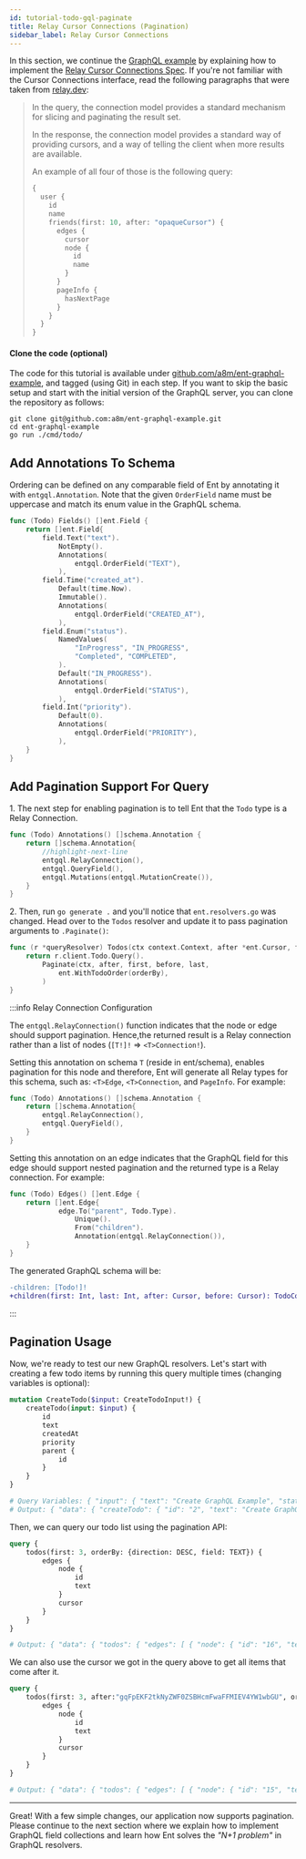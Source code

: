 ```yaml
---
id: tutorial-todo-gql-paginate
title: Relay Cursor Connections (Pagination)
sidebar_label: Relay Cursor Connections
---
```


In this section, we continue the [GraphQL example](tutorial-todo-gql.mdx) by explaining how to implement the
[Relay Cursor Connections Spec](https://relay.dev/graphql/connections.htm). If you're not familiar with the
Cursor Connections interface, read the following paragraphs that were taken from [relay.dev](https://relay.dev/graphql/connections.htm#sel-DABDDDAADFA0E3kM):

> In the query, the connection model provides a standard mechanism for slicing and paginating the result set.
> 
> In the response, the connection model provides a standard way of providing cursors, and a way of telling the client
> when more results are available.
> 
> An example of all four of those is the following query:
> ```graphql
> {
>   user {
>     id
>     name
>     friends(first: 10, after: "opaqueCursor") {
>       edges {
>         cursor
>         node {
>           id
>           name
>         }
>       }
>       pageInfo {
>         hasNextPage
>       }
>     }
>   }
> }
> ```

#### Clone the code (optional)

The code for this tutorial is available under [github.com/a8m/ent-graphql-example](https://github.com/a8m/ent-graphql-example),
and tagged (using Git) in each step. If you want to skip the basic setup and start with the initial version of the GraphQL
server, you can clone the repository as follows:

```console
git clone git@github.com:a8m/ent-graphql-example.git
cd ent-graphql-example 
go run ./cmd/todo/
```


## Add Annotations To Schema

Ordering can be defined on any comparable field of Ent by annotating it with `entgql.Annotation`.
Note that the given `OrderField` name must be uppercase and match its enum value in the GraphQL schema.

```go title="ent/schema/todo.go"
func (Todo) Fields() []ent.Field {
    return []ent.Field{
		field.Text("text").
			NotEmpty().
			Annotations(
				entgql.OrderField("TEXT"),
			),
		field.Time("created_at").
			Default(time.Now).
			Immutable().
			Annotations(
				entgql.OrderField("CREATED_AT"),
			),
		field.Enum("status").
			NamedValues(
				"InProgress", "IN_PROGRESS",
				"Completed", "COMPLETED",
			).
			Default("IN_PROGRESS").
			Annotations(
				entgql.OrderField("STATUS"),
			),
		field.Int("priority").
			Default(0).
			Annotations(
				entgql.OrderField("PRIORITY"),
			),
    }
}
```

## Add Pagination Support For Query

1\. The next step for enabling pagination is to tell Ent that the `Todo` type is a Relay Connection.

```go title="ent/schema/todo.go"
func (Todo) Annotations() []schema.Annotation {
	return []schema.Annotation{
        //highlight-next-line
		entgql.RelayConnection(),
		entgql.QueryField(),
		entgql.Mutations(entgql.MutationCreate()),
	}
}
```

2\. Then, run `go generate .` and you'll notice that `ent.resolvers.go` was changed. Head over to the `Todos` resolver
and update it to pass pagination arguments to `.Paginate()`:

```go title="ent.resolvers.go" {2-5}
func (r *queryResolver) Todos(ctx context.Context, after *ent.Cursor, first *int, before *ent.Cursor, last *int, orderBy *ent.TodoOrder) (*ent.TodoConnection, error) {
	return r.client.Todo.Query().
		Paginate(ctx, after, first, before, last,
			ent.WithTodoOrder(orderBy),
		)
}
```

:::info Relay Connection Configuration

The `entgql.RelayConnection()` function indicates that the node or edge should support pagination.
Hence,the returned result is a Relay connection rather than a list of nodes (`[T!]!` => `<T>Connection!`).

Setting this annotation on schema `T` (reside in ent/schema), enables pagination for this node and therefore, Ent will
generate all Relay types for this schema, such as: `<T>Edge`, `<T>Connection`, and `PageInfo`. For example:

```go
func (Todo) Annotations() []schema.Annotation {
	return []schema.Annotation{
		entgql.RelayConnection(),
		entgql.QueryField(),
	}
}
```

Setting this annotation on an edge indicates that the GraphQL field for this edge should support nested pagination
and the returned type is a Relay connection. For example:

```go
func (Todo) Edges() []ent.Edge {
	return []ent.Edge{
			edge.To("parent", Todo.Type).
				Unique().
				From("children").
				Annotation(entgql.RelayConnection()),
	}
}
```

The generated GraphQL schema will be:

```diff
-children: [Todo!]!
+children(first: Int, last: Int, after: Cursor, before: Cursor): TodoConnection!
```

:::

## Pagination Usage

Now, we're ready to test our new GraphQL resolvers. Let's start with creating a few todo items by running this
query multiple times (changing variables is optional):

```graphql
mutation CreateTodo($input: CreateTodoInput!) {
    createTodo(input: $input) {
        id
        text
        createdAt
        priority
        parent {
            id
        }
    }
}

# Query Variables: { "input": { "text": "Create GraphQL Example", "status": "IN_PROGRESS", "priority": 1 } }
# Output: { "data": { "createTodo": { "id": "2", "text": "Create GraphQL Example", "createdAt": "2021-03-10T15:02:18+02:00", "priority": 1, "parent": null } } }
```

Then, we can query our todo list using the pagination API:

```graphql
query {
    todos(first: 3, orderBy: {direction: DESC, field: TEXT}) {
        edges {
            node {
                id
                text
            }
            cursor
        }
    }
}

# Output: { "data": { "todos": { "edges": [ { "node": { "id": "16", "text": "Create GraphQL Example" }, "cursor": "gqFpEKF2tkNyZWF0ZSBHcmFwaFFMIEV4YW1wbGU" }, { "node": { "id": "15", "text": "Create GraphQL Example" }, "cursor": "gqFpD6F2tkNyZWF0ZSBHcmFwaFFMIEV4YW1wbGU" }, { "node": { "id": "14", "text": "Create GraphQL Example" }, "cursor": "gqFpDqF2tkNyZWF0ZSBHcmFwaFFMIEV4YW1wbGU" } ] } } }
```

We can also use the cursor we got in the query above to get all items that come after it.

```graphql
query {
    todos(first: 3, after:"gqFpEKF2tkNyZWF0ZSBHcmFwaFFMIEV4YW1wbGU", orderBy: {direction: DESC, field: TEXT}) {
        edges {
            node {
                id
                text
            }
            cursor
        }
    }
}

# Output: { "data": { "todos": { "edges": [ { "node": { "id": "15", "text": "Create GraphQL Example" }, "cursor": "gqFpD6F2tkNyZWF0ZSBHcmFwaFFMIEV4YW1wbGU" }, { "node": { "id": "14", "text": "Create GraphQL Example" }, "cursor": "gqFpDqF2tkNyZWF0ZSBHcmFwaFFMIEV4YW1wbGU" }, { "node": { "id": "13", "text": "Create GraphQL Example" }, "cursor": "gqFpDaF2tkNyZWF0ZSBHcmFwaFFMIEV4YW1wbGU" } ] } } }
```

---

Great! With a few simple changes, our application now supports pagination. Please continue to the next section where we
explain how to implement GraphQL field collections and learn how Ent solves the *"N+1 problem"* in GraphQL resolvers.
